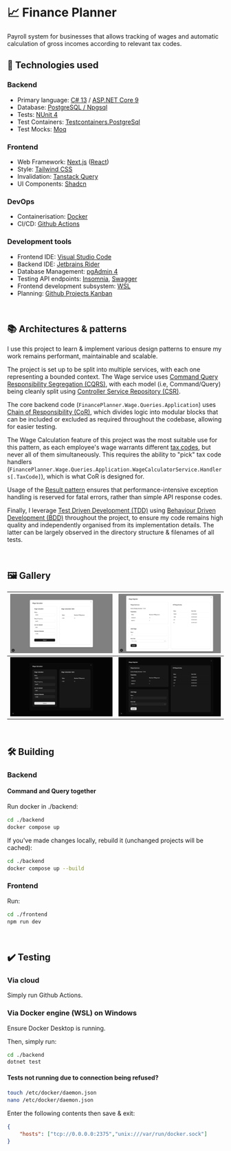 # 📈 Finance Planner

Payroll system for businesses that allows tracking of wages and automatic calculation of gross incomes according to relevant tax codes.

## 🧰 Technologies used

### Backend
- Primary language: [C# 13](https://dotnet.microsoft.com/en-us/languages/csharp) / [ASP.NET Core 9](https://dotnet.microsoft.com/en-us/apps/aspnet)
- Database: [PostgreSQL / Npgsql](https://www.npgsql.org/)
- Tests: [NUnit 4](https://nunit.org/)
- Test Containers: [Testcontainers.PostgreSql](https://www.nuget.org/packages/Testcontainers.PostgreSql)
- Test Mocks: [Moq](https://github.com/devlooped/moq)

### Frontend
- Web Framework: [Next.js](https://nextjs.org/) ([React](https://react.dev/))
- Style: [Tailwind CSS](https://tailwindcss.com/)
- Invalidation: [Tanstack Query](https://tanstack.com/query/latest)
- UI Components: [Shadcn](https://ui.shadcn.com/)

### DevOps

- Containerisation: [Docker](https://www.docker.com/)
- CI/CD: [Github Actions](https://github.com/features/actions)

### Development tools
- Frontend IDE: [Visual Studio Code](https://code.visualstudio.com/)
- Backend IDE: [Jetbrains Rider](https://www.jetbrains.com/rider/)
- Database Management: [pgAdmin 4](https://www.pgadmin.org/)
- Testing API endpoints: [Insomnia](https://insomnia.rest/), [Swagger](https://swagger.io/)
- Frontend development subsystem: [WSL](https://learn.microsoft.com/en-us/windows/wsl/about)
- Planning: [Github Projects Kanban](https://github.com/users/sjain882/projects/1)

‎
‎
## 📚 Architectures & patterns
I use this project to learn & implement various design patterns to ensure my work remains performant, maintainable and scalable.

The project is set up to be split into multiple services, with each one representing a bounded context. The Wage service uses [Command Query Responsibility Segregation (CQRS)](https://learn.microsoft.com/en-us/azure/architecture/patterns/cqrs), with each model (i.e, Command/Query) being cleanly split using [Controller Service Repository (CSR)](https://tom-collings.medium.com/controller-service-repository-16e29a4684e5).

The core backend code (`FinancePlanner.Wage.Queries.Application`) uses [Chain of Responsibility (CoR)](https://refactoring.guru/design-patterns/chain-of-responsibility), which divides logic into modular blocks that can be included or excluded as required throughout the codebase, allowing for easier testing.

The Wage Calculation feature of this project was the most suitable use for this pattern, as each employee's wage warrants different [tax codes](https://www.gov.uk/tax-codes/what-your-tax-code-means), but never all of them simultaneously. This requires the ability to "pick" tax code handlers (`FinancePlanner.Wage.Queries.Application.WageCalculatorService.Handlers[.TaxCode]`), which is what CoR is designed for.

Usage of the [Result pattern](https://medium.com/@aseem2372005/the-result-pattern-in-c-a-smarter-way-to-handle-errors-c6dee28a0ef0) ensures that performance-intensive exception handling is reserved for fatal errors, rather than simple API response codes.

Finally, I leverage [Test Driven Development (TDD)](https://en.wikipedia.org/wiki/Test-driven_development) using [Behaviour Driven Development (BDD)](https://en.wikipedia.org/wiki/Behavior-driven_development) throughout the project, to ensure my code remains high quality and independently organised from its implementation details. The latter can be largely observed in the directory structure & filenames of all tests.

‎
‎
## 🖼️ Gallery
| ![wage-calcuator light](https://github.com/sjain882/Finance-Planner-TDD-CRP/blob/main/.github/Previews/Frontend/Nextjs/Light/wage-calculator.png?raw=true) | ![wage-register light](https://github.com/sjain882/Finance-Planner-TDD-CRP/blob/main/.github/Previews/Frontend/Nextjs/Light/wage-register.png?raw=true) |
|-|-|
| ![wage-calcuator dark](https://github.com/sjain882/Finance-Planner-TDD-CRP/blob/main/.github/Previews/Frontend/Nextjs/Dark/wage-calculator.png?raw=true) | ![wage-register dark](https://github.com/sjain882/Finance-Planner-TDD-CRP/blob/main/.github/Previews/Frontend/Nextjs/Dark/wage-register.png?raw=true) |

‎
‎
## 🛠️ Building
### Backend
#### Command and Query together
Run docker in ./backend:
```bash
cd ./backend
docker compose up
```
If you've made changes locally, rebuild it (unchanged projects will be cached):
```bash
cd ./backend
docker compose up --build
```
### Frontend
Run:
```bash
cd ./frontend
npm run dev
```

‎
‎
## ✔️ Testing

### Via cloud
Simply run Github Actions.

### Via Docker engine (WSL) on Windows
Ensure Docker Desktop is running.

Then, simply run:
```bash
cd ./backend
dotnet test
```

#### Tests not running due to connection being refused?

```bash
touch /etc/docker/daemon.json
nano /etc/docker/daemon.json
```
Enter the following contents then save & exit:
```json
{
    "hosts": ["tcp://0.0.0.0:2375","unix:///var/run/docker.sock"]
} 
```